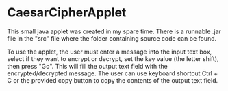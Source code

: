 # CaesarCipherApplet

This small java applet was created in my spare time. There is a runnable .jar file in the "src" file where the folder containing source code can be found. 

To use the applet, the user must enter a message into the input text box, select if they want to encrypt or decrypt, 
set the key value (the letter shift), then press "Go". This will fill the output text field with the encrypted/decrypted 
message. The user can use keyboard shortcut Ctrl + C or the provided copy button to copy the contents of the output text field.

